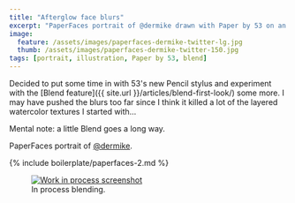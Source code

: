 ```yaml
---
title: "Afterglow face blurs"
excerpt: "PaperFaces portrait of @dermike drawn with Paper by 53 on an iPad."
image: 
  feature: /assets/images/paperfaces-dermike-twitter-lg.jpg
  thumb: /assets/images/paperfaces-dermike-twitter-150.jpg
tags: [portrait, illustration, Paper by 53, blend]
---
```


Decided to put some time in with 53's new Pencil stylus and experiment with the [Blend feature]({{ site.url }}/articles/blend-first-look/) some more. I may have pushed the blurs too far since I think it killed a lot of the layered watercolor textures I started with…

Mental note: a little Blend goes a long way.

PaperFaces portrait of <a href="http://twitter.com/dermike">@dermike</a>.

{% include boilerplate/paperfaces-2.md %}

<figure>
	<a href="{{ site.url }}/assets/images/paperfaces-dermike-process-1-lg.jpg"><img src="{{ site.url }}/assets/images/paperfaces-dermike-process-1-750.jpg" alt="Work in process screenshot"></a>
	<figcaption>In process blending.</figcaption>
</figure>